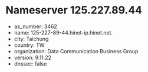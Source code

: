 # Nameserver 125.227.89.44

* as_number: 3462
* name: 125-227-89-44.hinet-ip.hinet.net.
* city: Taichung
* country: TW
* organization: Data Communication Business Group
* version: 9.11.22
* dnssec: false
